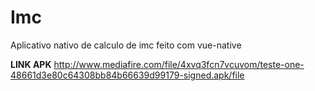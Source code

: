 # Imc
Aplicativo nativo de calculo de imc feito com vue-native

**LINK APK**
http://www.mediafire.com/file/4xvq3fcn7vcuvom/teste-one-48661d3e80c64308bb84b66639d99179-signed.apk/file

